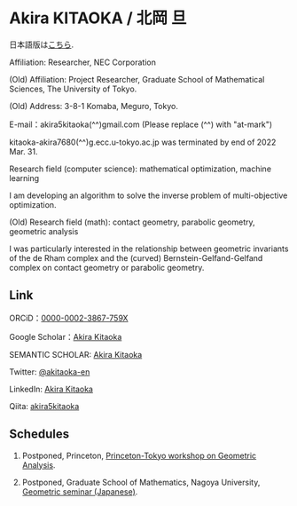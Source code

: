 # Akira KITAOKA / 北岡 旦

日本語版は[こちら](https://akira5kitaoka.github.io/Akira5Kitaoka.github.io/).

Affiliation: Researcher, NEC Corporation

(Old) Affiliation: Project Researcher, Graduate School of Mathematical Sciences, The University of Tokyo.

(Old) Address: 3-8-1 Komaba, Meguro, Tokyo.

E-mail：akira5kitaoka(^^)gmail.com 
(Please replace (^^) with "at-mark")

kitaoka-akira7680(^^)g.ecc.u-tokyo.ac.jp was terminated by end of 2022 Mar. 31.

Research field (computer science): mathematical optimization, machine learning

I am developing an algorithm to solve the inverse problem of multi-objective optimization.

(Old) Research field (math): contact geometry, parabolic geometry, geometric analysis

I was particularly interested in the relationship between geometric invariants of the de Rham complex and the (curved) Bernstein-Gelfand-Gelfand complex on contact geometry or parabolic geometry.


## Link

ORCiD：[0000-0002-3867-759X](https://orcid.org/0000-0002-3867-759X)

Google Scholar：[Akira Kitaoka](https://scholar.google.com/citations?hl=ja&user=Cho6jckAAAAJ)

SEMANTIC SCHOLAR: [Akira Kitaoka](https://www.semanticscholar.org/author/Akira-Kitaoka/2078930525)

Twitter: [@akitaoka-en](https://twitter.com/akitaoka_en)

LinkedIn: [Akira Kitaoka](https://www.linkedin.com/in/akira-kitaoka-42a84425b/)

Qiita: [akira5kitaoka](https://qiita.com/akira5kitaoka)



## Schedules

1. Postponed, Princeton, [Princeton-Tokyo workshop on Geometric Analysis](https://sites.google.com/view/princeton-tokyo-ga-2020).

1. Postponed, Graduate School of Mathematics, Nagoya University, [Geometric seminar (Japanese)](https://sites.google.com/site/geometryseminarnagoya/).
